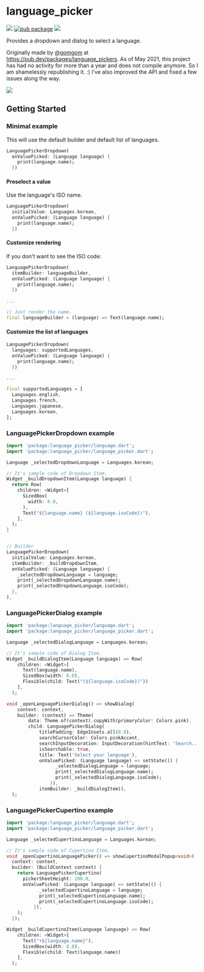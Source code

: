 # language_picker

![](https://img.shields.io/github/license/atn832/language_picker.svg)
[![pub package](https://img.shields.io/pub/v/language_picker.svg)](https://pub.dartlang.org/packages/language_picker)
![](https://img.shields.io/github/languages/code-size/atn832/language_picker.svg)

Provides a dropdown and dialog to select a language.

Originally made by [@gomgom](https://github.com/gomgom) at https://pub.dev/packages/language_pickers. As of May 2021, this project has had no activity for more than a year and does not compile anymore. So I am shamelessly republishing it. :) I've also improved the API and fixed a few issues along the way.

![](art/example.gif)

## Getting Started

### Minimal example

This will use the default builder and default list of languages.

```dart
LanguagePickerDropdown(
  onValuePicked: (Language language) {
    print(language.name);
  })
```

#### Preselect a value

Use the language's ISO name.

```dart
LanguagePickerDropdown(
  initialValue: Languages.korean,
  onValuePicked: (Language language) {
    print(language.name);
  })
```

#### Customize rendering

If you don't want to see the ISO code:

```dart
LanguagePickerDropdown(
  itemBuilder: languageBuilder,
  onValuePicked: (Language language) {
    print(language.name);
  })

...

// Just render the name.
final languageBuilder = (language) => Text(language.name);
```

#### Customize the list of languages

```dart
LanguagePickerDropdown(
  languages: supportedLanguages,
  onValuePicked: (Language language) {
    print(language.name);
  })

...

final supportedLanguages = [
  Languages.english,
  Languages.french,
  Languages.japanese,
  Languages.korean,
];
```

### LanguagePickerDropdown example

```dart
import 'package:language_picker/language.dart';
import 'package:language_picker/language_picker.dart';

Language _selectedDropdownLanguage = Languages.korean;

// It's sample code of Dropdown Item.
Widget _buildDropdownItem(Language language) {
  return Row(
    children: <Widget>[
      SizedBox(
        width: 8.0,
      ),
      Text("${language.name} (${language.isoCode})"),
    ],
  );
}


// Builder
LanguagePickerDropdown(
  initialValue: Languages.korean,
  itemBuilder: _buildDropdownItem,
  onValuePicked: (Language language) {
    _selectedDropdownLanguage = language;
    print(_selectedDropdownLanguage.name);
    print(_selectedDropdownLanguage.isoCode);
  },
),
```

### LanguagePickerDialog example

```dart
import 'package:language_picker/language.dart';
import 'package:language_picker/language_picker.dart';

Language _selectedDialogLanguage = Languages.korean;

// It's sample code of Dialog Item.
Widget _buildDialogItem(Language language) => Row(
    children: <Widget>[
      Text(language.name),
      SizedBox(width: 8.0),
      Flexible(child: Text("(${language.isoCode})"))
    ],
  );

void _openLanguagePickerDialog() => showDialog(
    context: context,
    builder: (context) => Theme(
        data: Theme.of(context).copyWith(primaryColor: Colors.pink),
        child: LanguagePickerDialog(
            titlePadding: EdgeInsets.all(8.0),
            searchCursorColor: Colors.pinkAccent,
            searchInputDecoration: InputDecoration(hintText: 'Search...'),
            isSearchable: true,
            title: Text('Select your language'),
            onValuePicked: (Language language) => setState(() {
                  _selectedDialogLanguage = language;
                  print(_selectedDialogLanguage.name);
                  print(_selectedDialogLanguage.isoCode);
                }),
            itemBuilder: _buildDialogItem)),
  );
```

### LanguagePickerCupertino example

```dart
import 'package:language_picker/language.dart';
import 'package:language_picker/language_picker.dart';

Language _selectedCupertinoLanguage = Languages.korean;

// It's sample code of Cupertino Item.
void _openCupertinoLanguagePicker() => showCupertinoModalPopup<void>(
  context: context,
  builder: (BuildContext context) {
    return LanguagePickerCupertino(
      pickerSheetHeight: 200.0,
      onValuePicked: (Language language) => setState(() {
            _selectedCupertinoLanguage = language;
            print(_selectedCupertinoLanguage.name);
            print(_selectedCupertinoLanguage.isoCode);
          }),
    );
  });

Widget _buildCupertinoItem(Language language) => Row(
    children: <Widget>[
      Text("+${language.name}"),
      SizedBox(width: 8.0),
      Flexible(child: Text(language.name))
    ],
  );
```
